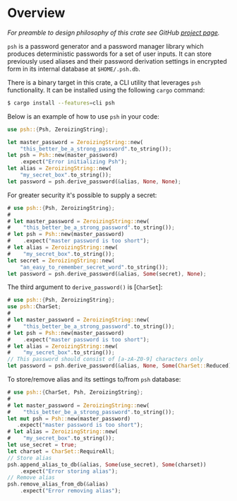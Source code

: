 # Overview

*For preamble to design philosophy of this crate see GitHub
[project page](https://github.com/uvizhe/psh).*

`psh` is a password generator and a password manager library which produces deterministic
passwords for a set of user inputs. It can store previously used aliases and their password
derivation settings in encrypted form in its internal database at `$HOME/.psh.db`.

There is a binary target in this crate, a CLI utility that leverages `psh` functionality. It
can be installed using the following `cargo` command:
```sh
$ cargo install --features=cli psh
```

Below is an example of how to use `psh` in your code:
```rust
use psh::{Psh, ZeroizingString};

let master_password = ZeroizingString::new(
    "this_better_be_a_strong_password".to_string());
let psh = Psh::new(master_password)
    .expect("Error initializing Psh");
let alias = ZeroizingString::new(
    "my_secret_box".to_string());
let password = psh.derive_password(&alias, None, None);
```

For greater security it's possible to supply a secret:
```rust
# use psh::{Psh, ZeroizingString};
#
# let master_password = ZeroizingString::new(
#    "this_better_be_a_strong_password".to_string());
# let psh = Psh::new(master_password)
#    .expect("master password is too short");
# let alias = ZeroizingString::new(
#    "my_secret_box".to_string());
let secret = ZeroizingString::new(
    "an_easy_to_remember_secret_word".to_string());
let password = psh.derive_password(&alias, Some(secret), None);
```

The third argument to `derive_password()` is [`CharSet`]:
```rust
# use psh::{Psh, ZeroizingString};
use psh::CharSet;
#
# let master_password = ZeroizingString::new(
#    "this_better_be_a_strong_password".to_string());
# let psh = Psh::new(master_password)
#    .expect("master password is too short");
# let alias = ZeroizingString::new(
#    "my_secret_box".to_string());
// This password should consist of [a-zA-Z0-9] characters only
let password = psh.derive_password(&alias, None, Some(CharSet::Reduced));
```

To store/remove alias and its settings to/from `psh` database:
```rust
# use psh::{CharSet, Psh, ZeroizingString};
#
# let master_password = ZeroizingString::new(
#    "this_better_be_a_strong_password".to_string());
let mut psh = Psh::new(master_password)
   .expect("master password is too short");
# let alias = ZeroizingString::new(
#    "my_secret_box".to_string());
let use_secret = true;
let charset = CharSet::RequireAll;
// Store alias
psh.append_alias_to_db(&alias, Some(use_secret), Some(charset))
    .expect("Error storing alias");
// Remove alias
psh.remove_alias_from_db(&alias)
    .expect("Error removing alias");
```
